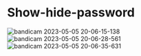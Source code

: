 # Show-hide-password
![bandicam 2023-05-05 20-06-15-138](https://user-images.githubusercontent.com/98160096/236524915-fe2a970c-b860-4568-ac51-46b7cccf006c.jpg)
![bandicam 2023-05-05 20-06-28-561](https://user-images.githubusercontent.com/98160096/236524928-cb826fdf-afb0-44ed-8d9f-405ba4988fea.jpg)
![bandicam 2023-05-05 20-06-35-631](https://user-images.githubusercontent.com/98160096/236524932-70c7e33e-5014-467b-b31f-e481c4f152c7.jpg)
